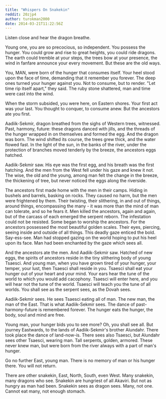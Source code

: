 ```yaml
---
title: "Whispers On Snakekin"
reddit: 20zjp4
author: turokman2000
date: 2014-03-21T11:22:56Z
---
```


Listen close and hear the dragon breathe.

Young one, you are so precocious, so independent.  You possess the hunger.  You could grow and rise to great heights, you could ride dragons.  The earth could tremble at your steps, the trees bow at your presence, the wind in fanfare announce your every movement.  But these are the old ways.

You, MAN, were born of the hunger that consumes itself.  Your heel stood upon the face of time, demanding that it remember you forever.  The deep ones turned your hunger against you.  Not to consume, but to render.  "Let time rip itself apart," they said.  The ruby stone shattered, man and time were cast into the wind.

When the storm subsided, you were here, on Eastern shores.  Your first act was your last.  You thought to conquer, to consume anew.  But the ancestors ate you first.

Aadiik-Sekmir, dragon breathed from the sighs of Western trees, witnessed.  Past, harmony, future: these dragons danced with jills, and the threads of the hunger wrapped in on themselves and formed the egg.  And the dragon was born.  The wind shifted its course, the trees grew thick, and the water flowed fast.  In the light of the sun, in the banks of the river, under the protection of branches moved tenderly by the breeze, the ancestors eggs hatched.

Aadiik-Sekmir saw.  His eye was the first egg, and his breath was the first hatching.  And the men from the West fell under his gaze and knew it not.  The wise, the old and the young, among man felt the change in the breeze, the thickening of tree, but never noticed the eggs along the riverside.

The ancestors first made home with the men in their camps.  Hiding in bushels and barrels, basking on rocks.  They caused no harm, but the men were frightened by them.  Their twisting, their slithering, in and out of things, around things, encompassing the many - it was more than the mind of man can tolerate, and so he fears it.  Men killed the ancestors, again and again, but of the carcass of each emerged the serpent reborn.  The infestation could not be resisted.  Some began to worship the ancestors.  For the ancestors possessed the most beautiful golden scales.  Their eyes, piercing, seeing inside and outside of all things.  This deadly gaze enticed the bold.  Say-ess-see.  Man had stopped gazing on the world hoping to put his heel upon its face.  Man had been enchanted by the gaze which sees all.

And the ancestors ate the men.  And Aadiik-Sekmir saw.  Hatched of new eggs, the spirits of ancestors reside in the tiny slithering body of young Tsaesci.  And young man, when you have grown tired of your hunger, your temper, your lust, then Tsaesci shall reside in you.  Tsaesci shall eat your hunger out of your heart and your mind.  Your ears hear the tune of the world to which you would add cacophony.  Tsaesci will enter here, and you will hear not the tune of the world.  Tsaesci will teach you the tune of all worlds.  You shall see as the serpent sees, as the Dovah sees.

Aadiik-Sekmir sees.  He sees Tsaesci eating all of man.  The new man, the man of the East.  That is what Aadiik-Sekmir sees.  The dance of past-harmony-future is remembered forever.  The hunger eats the hunger, the body, soul and mind are free.

Young man, your hunger bids you to see more?  Oh, you shall see all.  But journey Eastwards, to the lands of Aadiik-Sekmir's brother Alundahr.  There took place the dance of land-now-is.  There sees also Tsaesci, but Alundahr sees other Tsaesci, wearing man.  Tall serpents, golden, armored.  These never knew man, but were born from the river always with a part of man's hunger.

Go no further East, young man.  There is no memory of man or his hunger there.  You will not return.

There are other snakekin, East, North, South, even West.  Many snakekin, many dragons who see.  Snakekin are hungriest of all Akaviri.  But not as hungry as man had been.  Snakekin sees as dragon sees.  Many, not one.  Cannot eat many, not enough stomach.



